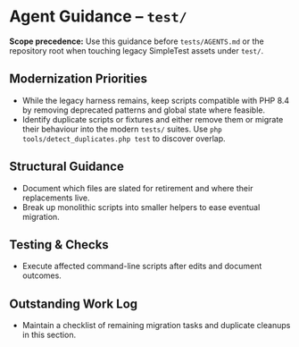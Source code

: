 # Agent Guidance – `test/`

**Scope precedence:** Use this guidance before `tests/AGENTS.md` or the repository root when touching
legacy SimpleTest assets under `test/`.

## Modernization Priorities
- While the legacy harness remains, keep scripts compatible with PHP 8.4 by removing deprecated
  patterns and global state where feasible.
- Identify duplicate scripts or fixtures and either remove them or migrate their behaviour into the
  modern `tests/` suites. Use `php tools/detect_duplicates.php test` to discover overlap.

## Structural Guidance
- Document which files are slated for retirement and where their replacements live.
- Break up monolithic scripts into smaller helpers to ease eventual migration.

## Testing & Checks
- Execute affected command-line scripts after edits and document outcomes.

## Outstanding Work Log
- Maintain a checklist of remaining migration tasks and duplicate cleanups in this section.
